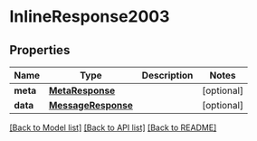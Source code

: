 # InlineResponse2003

## Properties
Name | Type | Description | Notes
------------ | ------------- | ------------- | -------------
**meta** | [**MetaResponse**](MetaResponse.md) |  | [optional] 
**data** | [**MessageResponse**](MessageResponse.md) |  | [optional] 

[[Back to Model list]](../README.md#documentation-for-models) [[Back to API list]](../README.md#documentation-for-api-endpoints) [[Back to README]](../README.md)



